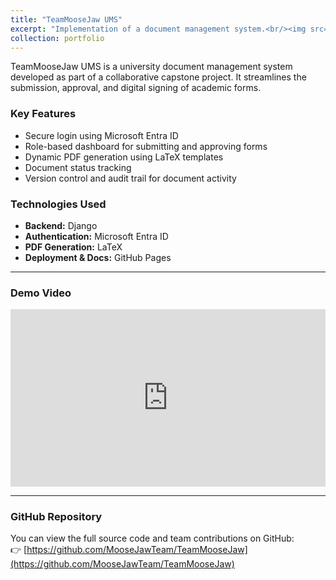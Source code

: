 ```yaml
---
title: "TeamMooseJaw UMS"
excerpt: "Implementation of a document management system.<br/><img src='/images/umsthumbnail.png'>"
collection: portfolio
---
```



TeamMooseJaw UMS is a university document management system developed as part of a collaborative capstone project. It streamlines the submission, approval, and digital signing of academic forms.

### Key Features

- Secure login using Microsoft Entra ID
- Role-based dashboard for submitting and approving forms
- Dynamic PDF generation using LaTeX templates
- Document status tracking
- Version control and audit trail for document activity

### Technologies Used

- **Backend:** Django  
- **Authentication:** Microsoft Entra ID  
- **PDF Generation:** LaTeX  
- **Deployment & Docs:** GitHub Pages

---

### Demo Video

<div style="position:relative;padding-bottom:56.25%;height:0;overflow:hidden;">
  <iframe src="https://www.youtube.com/embed/X7w3MFRCo5s" 
          frameborder="0" 
          style="position:absolute;top:0;left:0;width:100%;height:100%;" 
          allowfullscreen>
  </iframe>
</div>

---

### GitHub Repository

You can view the full source code and team contributions on GitHub:  
👉 [https://github.com/MooseJawTeam/TeamMooseJaw](https://github.com/MooseJawTeam/TeamMooseJaw)
